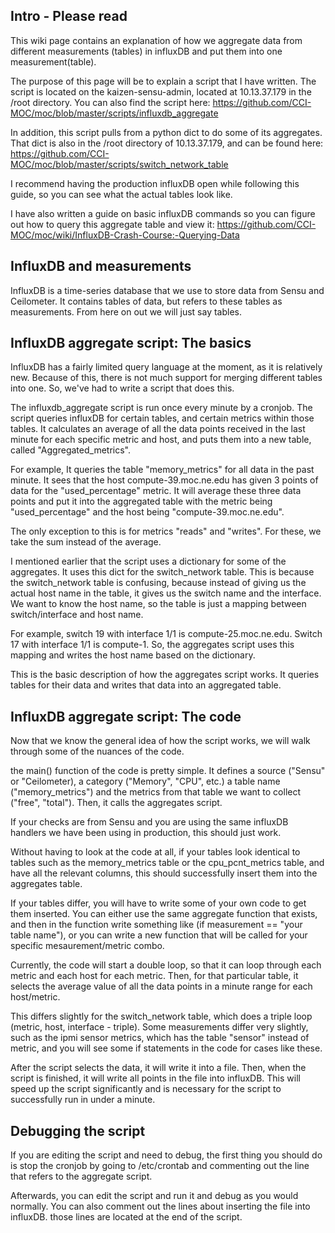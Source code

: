 ## Intro - Please read
This wiki page contains an explanation of how we aggregate data from different measurements (tables) in influxDB and put them into one measurement(table). 

The purpose of this page will be to explain a script that I have written. The script is located on the kaizen-sensu-admin, located at 10.13.37.179 in the /root directory. You can also find the script here:
https://github.com/CCI-MOC/moc/blob/master/scripts/influxdb_aggregate

In addition, this script pulls from a python dict to do some of its aggregates. That dict is also in the /root directory of 10.13.37.179, and can be found here:
https://github.com/CCI-MOC/moc/blob/master/scripts/switch_network_table

I recommend having the production influxDB open while following this guide, so you can see what the actual tables look like.

I have also written a guide on basic influxDB commands so you can figure out how to query this aggregate table and view it: https://github.com/CCI-MOC/moc/wiki/InfluxDB-Crash-Course:-Querying-Data

## InfluxDB and measurements
InfluxDB is a time-series database that we use to store data from Sensu and Ceilometer. It contains tables of data, but refers to these tables as measurements. From here on out we will just say tables. 

## InfluxDB aggregate script: The basics
InfluxDB has a fairly limited query language at the moment, as it is relatively new. Because of this, there is not much support for merging different tables into one. So, we've had to write a script that does this.

The influxdb_aggregate script is run once every minute by a cronjob.
The script queries influxDB for certain tables, and certain metrics within those tables. It calculates an average of all the data points received in the last minute for each specific metric and host, and puts them into a new table, called "Aggregated_metrics".

For example, It queries the table "memory_metrics" for all data in the past minute. It sees that the host compute-39.moc.ne.edu has given 3 points of data for the "used_percentage" metric. It will average these three data points and put it into the aggregated table with the metric being "used_percentage" and the host being "compute-39.moc.ne.edu".

The only exception to this is for metrics "reads" and "writes". For these, we take the sum instead of the average.

I mentioned earlier that the script uses a dictionary for some of the aggregates. It uses this dict for the switch_network table. This is because the switch_network table is confusing, because instead of giving us the actual host name in the table, it gives us the switch name and the interface. We want to know the host name, so the table is just a mapping between switch/interface and host name. 

For example, switch 19 with interface 1/1 is compute-25.moc.ne.edu. Switch 17 with interface 1/1 is compute-1. So, the aggregates script uses this mapping and writes the host name based on the dictionary.

This is the basic description of how the aggregates script works. It queries tables for their data and writes that data into an aggregated table.

## InfluxDB aggregate script: The code
Now that we know the general idea of how the script works, we will walk through some of the nuances of the code.

the main() function of the code is pretty simple. It defines a source ("Sensu" or "Ceilometer), a category ("Memory", "CPU", etc.) a table name ("memory_metrics") and the metrics from that table we want to collect ("free", "total"). Then, it calls the aggregates script.

If your checks are from Sensu and you are using the same influxDB handlers we have been using in production, this should just work.

Without having to look at the code at all, if your tables look identical to tables such as the memory_metrics table or the cpu_pcnt_metrics table, and have all the relevant columns, this should successfully insert them into the aggregates table.

If your tables differ, you will have to write some of your own code to get them inserted. You can either use the same aggregate function that exists, and then in the function write something like (if measurement == "your table name"), or you can write a new function that will be called for your specific mesaurement/metric combo. 

Currently, the code will start a double loop, so that it can loop through each metric and each host for each metric. Then, for that particular table, it selects the average value of all the data points in a minute range for each host/metric. 

This differs slightly for the switch_network table, which does a triple loop (metric, host, interface - triple). Some measurements differ very slightly, such as the ipmi sensor metrics, which has the table "sensor" instead of metric, and you will see some if statements in the code for cases like these.

After the script selects the data, it will write it into a file. Then, when the script is finished, it will write all points in the file into influxDB. This will speed up the script significantly and is necessary for the script to successfully run in under a minute.

## Debugging the script
If you are editing the script and need to debug, the first thing you should do is stop the cronjob by going to /etc/crontab and commenting out the line that refers to the aggregate script.

Afterwards, you can edit the script and run it and debug as you would normally. You can also comment out the lines about inserting the file into influxDB. those lines are located at the end of the script.

